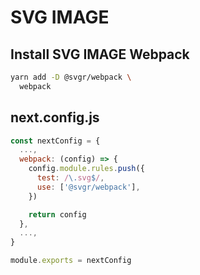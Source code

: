 # SVG IMAGE

## Install SVG IMAGE Webpack

```sh
yarn add -D @svgr/webpack \
  webpack
```

## next.config.js

```js
const nextConfig = {
  ...,
  webpack: (config) => {
    config.module.rules.push({
      test: /\.svg$/,
      use: ['@svgr/webpack'],
    })

    return config
  },
  ...,
}

module.exports = nextConfig
```
